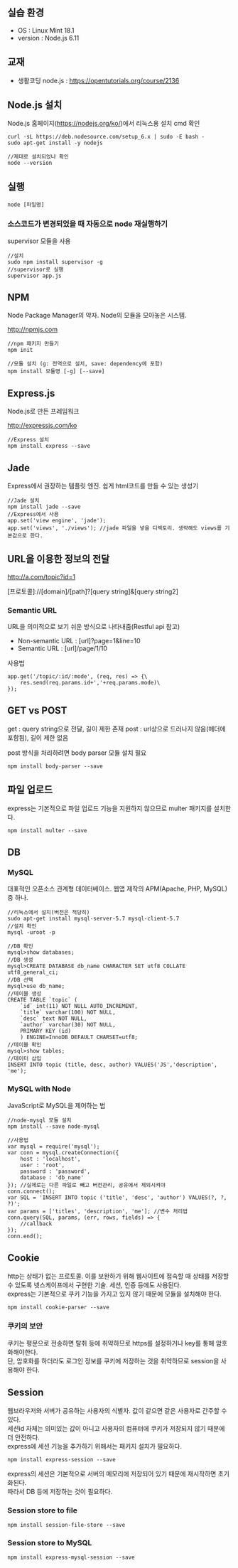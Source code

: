 ## 실습 환경
* OS : Linux Mint 18.1
* version : Node.js 6.11

## 교재
* 생활코딩 node.js : <https://opentutorials.org/course/2136>

## Node.js 설치
Node.js 홈페이지(<https://nodejs.org/ko/>)에서 리눅스용 설치 cmd 확인

    curl -sL https://deb.nodesource.com/setup_6.x | sudo -E bash -
    sudo apt-get install -y nodejs

    //제대로 설치되었나 확인
    node --version

## 실행
    node [파일명]

### 소스코드가 변경되었을 때 자동으로 node 재실행하기
supervisor 모듈을 사용

    //설치
    sudo npm install supervisor -g
    //supervisor로 실행
    supervisor app.js

## NPM
Node Package Manager의 약자. Node의 모듈을 모아놓은 시스템.

<http://npmjs.com>

    //npm 패키지 만들기
    npm init

    //모듈 설치 (g: 전역으로 설치, save: dependency에 포함)
    npm install 모듈명 [-g] [--save]

## Express.js
Node.js로 만든 프레임워크

<http://expressjs.com/ko>

    //Express 설치
    npm install express --save

## Jade
Express에서 권장하는 템플릿 엔진. 쉽게 html코드를 만들 수 있는 생성기

    //Jade 설치
    npm install jade --save
    //Express에서 사용
    app.set('view engine', 'jade');
    app.set('views', './views'); //jade 파일을 넣을 디렉토리. 생략해도 views를 기본값으로 한다.

## URL을 이용한 정보의 전달

http://a.com/topic?id=1

[프로토콜]://[domain]/[path]?[query string]&[query string2]

### Semantic URL
URL을 의미적으로 보기 쉬운 방식으로 나타내줌(Restful api 참고)
* Non-semantic URL : [url]?page=1&line=10
* Semantic URL     : [url]/page/1/10

사용법

    app.get('/topic/:id/:mode', (req, res) => {\
        res.send(req.params.id+','+req.params.mode)\
    });

## GET vs POST
get : query string으로 전달, 길이 제한 존재
post : url상으로 드러나지 않음(헤더에 포함됨), 길이 제한 없음

post 방식을 처리하려면 body parser 모듈 설치 필요

    npm install body-parser --save

## 파일 업로드
express는 기본적으로 파일 업로드 기능을 지원하지 않으므로 multer 패키지를 설치한다.

    npm install multer --save

## DB
### MySQL
대표적인 오픈소스 관계형 데이터베이스. 웹앱 제작의 APM(Apache, PHP, MySQL) 중 하나.

    //리눅스에서 설치(버전은 적당히)
    sudo apt-get install mysql-server-5.7 mysql-client-5.7
    //설치 확인
    mysql -uroot -p

    //DB 확인
    mysql>show databases;
    //DB 생성
    mysql>CREATE DATABASE db_name CHARACTER SET utf8 COLLATE utf8_general_ci;
    //DB 선택
    mysql>use db_name;
    //테이블 생성
    CREATE TABLE `topic` (
        `id` int(11) NOT NULL AUTO_INCREMENT,
        `title` varchar(100) NOT NULL,
        `desc` text NOT NULL,
        `author` varchar(30) NOT NULL,
        PRIMARY KEY (id)
        ) ENGINE=InnoDB DEFAULT CHARSET=utf8;
    //테이블 확인
    mysql>show tables;
    //데이터 삽입
    INSERT INTO topic (title, desc, author) VALUES('JS','description', 'me');

### MySQL with Node
JavaScript로 MySQL을 제어하는 법

    //node-mysql 모듈 설치
    npm install --save node-mysql

    //사용법
    var mysql = require('mysql');
    var conn = mysql.createConnection({
        host : 'localhost',
        user : 'root',
        password : 'password',
        database : 'db_name'
    }); //실제로는 다른 파일로 빼고 버전관리, 공유에서 제외시켜야
    conn.connect();
    var SQL = 'INSERT INTO topic ('title', 'desc', 'author') VALUES(?, ?, ?)';
    var params = ['titles', 'description', 'me']; //변수 처리법
    conn.query(SQL, params, (err, rows, fields) => {
        //callback
    });
    conn.end();

## Cookie
http는 상태가 없는 프로토콜. 이를 보완하기 위해 웹사이트에 접속할 때 상태를 저장할 수 있도록 넷스케이프에서 구현한 기술. 세션, 인증 등에도 사용된다.  
express는 기본적으로 쿠키 기능을 가지고 있지 않기 때문에 모듈을 설치해야 한다.

    npm install cookie-parser --save

### 쿠키의 보안
쿠키는 평문으로 전송하면 탈취 등에 취약하므로 https를 설정하거나 key를 통해 암호화해야한다.  
단, 암호화를 하더라도 로그인 정보를 쿠키에 저장하는 것을 취약하므로 session을 사용해야 한다.

## Session
웹브라우저와 서버가 공유하는 사용자의 식별자. 값이 같으면 같은 사용자로 간주할 수 있다.  
세션id 자체는 의미있는 값이 아니고 사용자의 컴퓨터에 쿠키가 저장되지 않기 때문에 더 안전하다.  
express에 세션 기능을 추가하기 위해서는 패키지 설치가 필요하다.

    npm install express-session --save

express의 세션은 기본적으로 서버의 메모리에 저장되어 있기 때문에 재시작하면 초기화된다.  
따라서 DB 등에 저장하는 것이 필요하다.

### Session store to file

    npm install session-file-store --save

### Session store to MySQL

    npm install express-mysql-session --save

